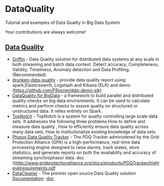 # DataQuality
Tutorial and examples of Data Quality in Big Data System



Your contributions are always welcome!

## [Data Quality](#data-quality)
   * [Griffin](https://github.com/eBay/griffin) - Data Quality solution for distributed data systems at any scale in both streaming and batch data context. Detect accuracy, Completeness, Validity, Timeliness, Anomaly detection and Data Profiling. (Recommended)
   * [drunken-data-quality](https://github.com/FRosner/drunken-data-quality) - provide data quality report using spark,Elasticsearch, Logstash and Kibana (ELK) and demo (https://github.com/FRosner/ddq-demo-elk)
   * [DataQuality for BigData](https://github.com/agile-lab-dev/DataQuality) - a framework to build parallel and distributed quality checks on big data environments. It can be used to calculate metrics and perform checks to assure quality on structured or unstructured data. It relies entirely on Spark.
   * [TopNotch](https://github.com/blackrock/TopNotch) - TopNotch is a system for quality controlling large scale data sets. It addresses the following three problems:How to define and measure data quality , How to efficiently ensure data quality across many data sets, How to institutionalize existing knowledge of data sets.
   * [Phasor Data Quality Tracker](https://github.com/GridProtectionAlliance/pdqtracker) - The PDQ Tracker administered by the Grid Protection Alliance (GPA) is a high-performance, real-time data processing engine designed to raise alarms, track states, store statistics, and generate reports on both the availability and accuracy of streaming synchrophasor data. doc ()http://www.gridprotectionalliance.org/docs/products/PDQTracker/highlevelrequirements.pdf
   * [DataCleaner](https://github.com/datacleaner/DataCleaner) - The premier open source Data Quality solution [Documentation](https://datacleaner.org/resources/docs/5.1/pdf/datacleaner-reference.pdf)- [doc]()   
